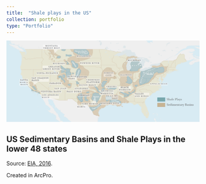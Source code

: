 ```yaml
---
title:  "Shale plays in the US"
collection: portfolio
type: "Portfolio"
---
```


<img src='/images/basins.PNG'>

## US Sedimentary Basins and Shale Plays in the lower 48 states

Source: [EIA, 2016](https://www.eia.gov/maps/maps.htm).

Created in ArcPro.
